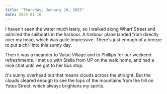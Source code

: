 ```yaml
---
title: "Thursday, January 16, 2025"
date: 2025-01-16
---
```


I haven't seen the water much lately, so I walked along Wharf Street and admired the sailboats in the harbour.  A harbour plane landed from directly over my head, which was quite impressive.  There's just enough of a breeze to put a chill into this sunny day.

Then it was a meander to Value Village and to Phillips for our weekend refreshments.  I met up with Stella from UP on the walk home, and had a nice chat until we got to her bus stop.  

It's sunny overhead but that means clouds across the straight.  But the clouds cleared enough to see the tops of the mountains from the hill on Yates Street, which always brightens my spirits.

